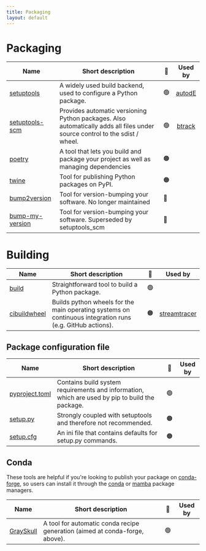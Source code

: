 ```yaml
---
title: Packaging
layout: default
---
```


# Packaging

| Name                                                                  | Short description                                                                                                           | 🚦  |                     Used by                     |
| --------------------------------------------------------------------- | --------------------------------------------------------------------------------------------------------------------------- | --- | :---------------------------------------------: |
| [setuptools](https://setuptools.pypa.io)                              | A widely used build backend, used to configure a Python package.                                                            | 🟢  | [autodE](https://github.com/duartegroup/autodE) |
| [setuptools-scm](https://github.com/pypa/setuptools_scm/)             | Provides automatic versioning Python packages. Also automatically adds all files under source control to the sdist / wheel. | 🟢  | [btrack](https://github.com/quantumjot/btrack)  |
| [poetry](https://github.com/python-poetry/poetry)                     | A tool that lets you build and package your project as well as managing dependencies                                        | 🟠  |                                                 |
| [twine](https://pypi.org/project/twine/)                              | Tool for publishing Python packages on PyPI.                                                                                | 🟠  |                                                 |
| [bump2version](https://pypi.org/project/bump2version/)                | Tool for version-bumping your software. No longer maintained                                                                | 🔴  |                                                 |
| [bump-my-version](https://github.com/callowayproject/bump-my-version) | Tool for version-bumping your software. Superseded by setuptools_scm                                                        | 🔴  |                                                 |

# Building

| Name                                                  | Short description                                                                                         | 🚦  |                         Used by                          |
| ----------------------------------------------------- | --------------------------------------------------------------------------------------------------------- | --- | :------------------------------------------------------: |
| [build](https://pypa-build.readthedocs.io/en/stable/) | Straightforward tool to build a Python package.                                                           | 🟢  |                                                          |
| [cibuildwheel](https://cibuildwheel.readthedocs.io)   | Builds python wheels for the main operating systems on continuous integration runs (e.g. GitHub actions). | 🟠  | [streamtracer](https://github.com/dstansby/streamtracer) |

## Package configuration file

| Name                                                                                               | Short description                                                                               | 🚦  | Used by |
| -------------------------------------------------------------------------------------------------- | ----------------------------------------------------------------------------------------------- | --- | :-----: |
| [pyproject.toml](https://pip.pypa.io/en/stable/reference/build-system/pyproject-toml/)             | Contains build system requirements and information, which are used by pip to build the package. | 🟢  |         |
| [setup.py](https://packaging.python.org/en/latest/guides/distributing-packages-using-setuptools/)  | Strongly coupled with setuptools and therefore not recommended.                                         | 🟠  |         |
| [setup.cfg](https://packaging.python.org/en/latest/guides/distributing-packages-using-setuptools/) | An ini file that contains defaults for setup.py commands.                                 | 🟠  |         |

## Conda

These tools are helpful if you're looking to publish your package on [conda-forge](https://conda-forge.org/), so users can install it through the [conda](https://docs.conda.io/en/latest/) or [mamba](https://mamba.readthedocs.io/en/latest/index.html) package managers.

| Name                                                      | Short description                                                           | 🚦  | Used by |
| --------------------------------------------------------- | --------------------------------------------------------------------------- | --- | :-----: |
| [GraySkull](https://github.com/conda-incubator/grayskull) | A tool for automatic conda recipe generation (aimed at conda-forge, above). | 🟢  |         |

